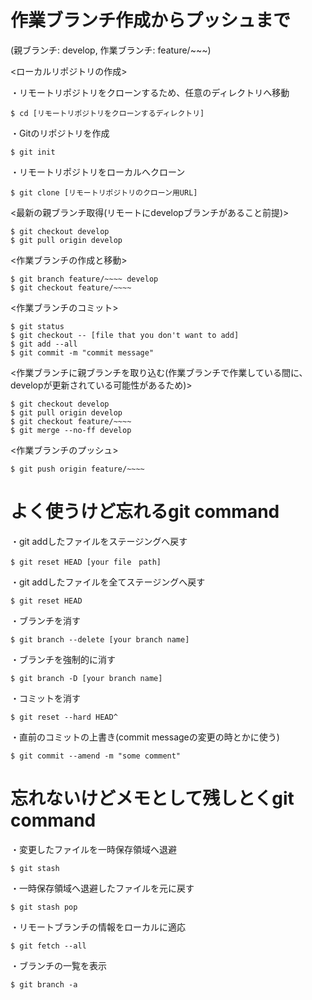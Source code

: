 # 作業ブランチ作成からプッシュまで
(親ブランチ: develop, 作業ブランチ: feature/~~~)

<ローカルリポジトリの作成>

・リモートリポジトリをクローンするため、任意のディレクトリへ移動

    $ cd [リモートリポジトリをクローンするディレクトリ]

・Gitのリポジトリを作成

    $ git init

・リモートリポジトリをローカルへクローン

    $ git clone [リモートリポジトリのクローン用URL]

<最新の親ブランチ取得(リモートにdevelopブランチがあること前提)>

    $ git checkout develop
    $ git pull origin develop

<作業ブランチの作成と移動>

    $ git branch feature/~~~~ develop
    $ git checkout feature/~~~~

<作業ブランチのコミット>

    $ git status
    $ git checkout -- [file that you don't want to add]
    $ git add --all
    $ git commit -m "commit message"

<作業ブランチに親ブランチを取り込む(作業ブランチで作業している間に、developが更新されている可能性があるため)>

    $ git checkout develop
    $ git pull origin develop
    $ git checkout feature/~~~~
    $ git merge --no-ff develop

<作業ブランチのプッシュ>

    $ git push origin feature/~~~~

# よく使うけど忘れるgit command

・git addしたファイルをステージングへ戻す

    $ git reset HEAD [your file　path]

・git addしたファイルを全てステージングへ戻す
	  
    $ git reset HEAD

・ブランチを消す

    $ git branch --delete [your branch name]

・ブランチを強制的に消す

    $ git branch -D [your branch name]

・コミットを消す

    $ git reset --hard HEAD^

・直前のコミットの上書き(commit messageの変更の時とかに使う)

    $ git commit --amend -m "some comment"

# 忘れないけどメモとして残しとくgit command

・変更したファイルを一時保存領域へ退避

    $ git stash

・一時保存領域へ退避したファイルを元に戻す

    $ git stash pop

・リモートブランチの情報をローカルに適応

    $ git fetch --all

・ブランチの一覧を表示

    $ git branch -a
